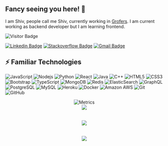 
## Fancy seeing you here! 👋

I am Shiv, people call me Shiv, currently working  in [Grofers](https://github.com/grofers). I am current working as backend developer but I am learning frontend.

![Visitor Badge](https://visitor-badge.laobi.icu/badge?page_id=aemmadi.aemmadi)

[![Linkedin Badge](https://img.shields.io/badge/-Linkedin-blue?style=flat-square&logo=Linkedin&logoColor=white&link=https://www.linkedin.com/in/shiv-pratap-singh-104a2612a/)](https://www.linkedin.com/in/shiv-pratap-singh-104a2612a/)
[![Stackoverflow Badge](https://img.shields.io/badge/-Stackoverflow-f48024?style=flat-square&logo=stackoverflow&logoColor=white&link=https://stackoverflow.com/users/5221928/shiv-singh)](https://stackoverflow.com/users/5221928/shiv-singh)
[![Gmail Badge](https://img.shields.io/badge/-gmail-c14438?style=flat-square&logo=Gmail&logoColor=white&link=mailto:shiv211012@gmail.com)](mailto:shiv211012@gmail.com)
## ⚡ Familiar Technologies 

![JavaScript](https://img.shields.io/badge/-JavaScript-black?style=flat-square&logo=javascript)
![Nodejs](https://img.shields.io/badge/-Nodejs-black?style=flat-square&logo=Node.js)
![Python](https://img.shields.io/badge/-Python-black?style=flat-square&logo=Python)
![React](https://img.shields.io/badge/-React-black?style=flat-square&logo=react)
![Java](https://img.shields.io/badge/-java-E34A86?style=flat-square&logo=java)
![C++](https://img.shields.io/badge/-C++-00599C?style=flat-square&logo=c)
![HTML5](https://img.shields.io/badge/-HTML5-E34F26?style=flat-square&logo=html5&logoColor=white)
![CSS3](https://img.shields.io/badge/-CSS3-1572B6?style=flat-square&logo=css3)
![Bootstrap](https://img.shields.io/badge/-Bootstrap-563D7C?style=flat-square&logo=bootstrap)
![TypeScript](https://img.shields.io/badge/-TypeScript-007ACC?style=flat-square&logo=typescript)
![MongoDB](https://img.shields.io/badge/-MongoDB-black?style=flat-square&logo=mongodb)
![Redis](https://img.shields.io/badge/-Redis-black?style=flat-square&logo=Redis)
![ElasticSearch](https://img.shields.io/badge/-ElasticSearch-005571?style=flat-square&logo=elasticsearch)
![GraphQL](https://img.shields.io/badge/-GraphQL-E10098?style=flat-square&logo=graphql)
![PostgreSQL](https://img.shields.io/badge/-PostgreSQL-336791?style=flat-square&logo=postgresql)
![MySQL](https://img.shields.io/badge/-MySQL-black?style=flat-square&logo=mysql)
![Heroku](https://img.shields.io/badge/-Heroku-430098?style=flat-square&logo=heroku)
![Docker](https://img.shields.io/badge/-Docker-black?style=flat-square&logo=docker)
![Amazon AWS](https://img.shields.io/badge/Amazon%20AWS-232F3E?style=flat-square&logo=amazon-aws)
![Git](https://img.shields.io/badge/-Git-black?style=flat-square&logo=git)
![GitHub](https://img.shields.io/badge/-GitHub-181717?style=flat-square&logo=github)

<p align="center">
  <img src = "https://metrics.lecoq.io/myashok?template=classic&config.timezone=Asia%2FJakarta" alt = "Metrics">
<br>
  <img src ="https://github-readme-stats.vercel.app/api?username=myashok&count_private=true&show_icons=true&include_all_commits=true&theme=darcula&bg_color=00000000">
<br>
<br>
<br>
<img src ="https://github-readme-stats.vercel.app/api/top-langs/?username=myashok&layout=compact&theme=darcula&bg_color=00000000&langs_count=6&hide=jupyter%20notebook,tex,css,php">
<br>
<br>
<br>  
<img src ="https://github-readme-streak-stats.herokuapp.com?user=myashok&theme=darcula&background=FFFFFF00">
</p>

